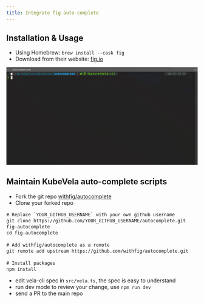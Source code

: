 ```yaml
---
title: Integrate fig auto-complete
---
```


## Installation & Usage

- Using Homebrew: `brew install --cask fig`
- Download from their website: [fig.io](https://fig.io/welcome)

![demo](../resources/fig-demo.gif)

## Maintain KubeVela auto-complete scripts

- Fork the git repo [withfig/autocomplete](https://github.com/withfig/autocomplete)
- Clone your forked repo

```
# Replace `YOUR_GITHUB_USERNAME` with your own github username
git clone https://github.com/YOUR_GITHUB_USERNAME/autocomplete.git fig-autocomplete
cd fig-autocomplete

# Add withfig/autocomplete as a remote
git remote add upstream https://github.com/withfig/autocomplete.git

# Install packages
npm install
```

- edit vela-cli spec in `src/vela.ts`, the spec is easy to understand 
- run dev mode to review your change, use `npm run dev`
- send a PR to the main repo

